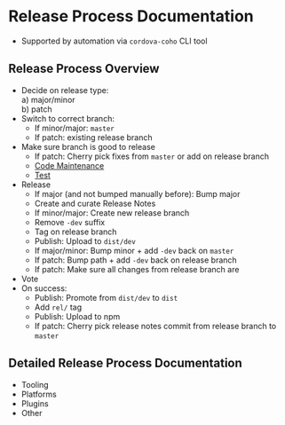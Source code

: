 # Release Process Documentation

- Supported by automation via `cordova-coho` CLI tool

## Release Process Overview

- Decide on release type:   
  a) major/minor  
  b) patch
- Switch to correct branch:   
  - If minor/major: `master`  
  - If patch: existing release branch
- Make sure branch is good to release
  - If patch: Cherry pick fixes from `master` or add on release branch
  - [Code Maintenance](TODO)
  - [Test](TODO)
- Release
  - If major (and not bumped manually before): Bump major
  - Create and curate Release Notes
  - If minor/major: Create new release branch
  - Remove `-dev` suffix
  - Tag on release branch
  - Publish: Upload to `dist/dev`
  - If major/minor: Bump minor + add `-dev` back on `master`
  - If patch: Bump path + add `-dev` back on release branch
  - If patch: Make sure all changes from release branch are 
- Vote
- On success:
  - Publish: Promote from `dist/dev` to `dist`
  - Add `rel/` tag
  - Publish: Upload to npm
  - If patch: Cherry pick release notes commit from release branch to `master`
  
## Detailed Release Process Documentation

- Tooling
- Platforms
- Plugins
- Other
